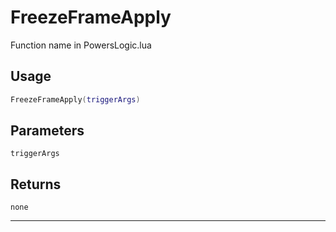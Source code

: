 # FreezeFrameApply
Function name in PowersLogic.lua
## Usage
```lua
FreezeFrameApply(triggerArgs)
```
## Parameters
`triggerArgs`
## Returns
`none`

---